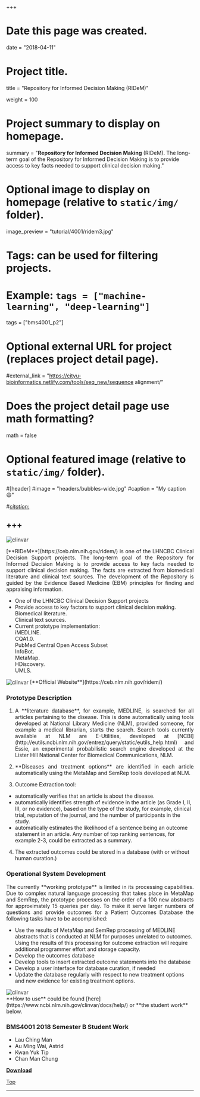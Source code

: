 +++
# Date this page was created.
date = "2018-04-11"

# Project title.
title = "Repository for Informed Decision Making (RIDeM)"

weight = 100
# Project summary to display on homepage.
summary = "**Repository for Informed Decision Making** (RIDeM). The long-term goal of the Repository for Informed Decision Making is to provide access to key facts needed to support clinical decision making."

# Optional image to display on homepage (relative to `static/img/` folder).
image_preview = "tutorial/4001/ridem3.jpg"

# Tags: can be used for filtering projects.
# Example: `tags = ["machine-learning", "deep-learning"]`
tags = ["bms4001_p2"]

# Optional external URL for project (replaces project detail page).
#external_link = "https://cityu-bioinformatics.netlify.com/tools/seq_new/sequence alignment/"


# Does the project detail page use math formatting?
math = false

# Optional featured image (relative to `static/img/` folder).
#[header]
#image = "headers/bubbles-wide.jpg"
#caption = "My caption :smile:"

#*[citation:](http://www.sequence-alignment.com/)*

+++
---
<img src="/img/tutorial/4001/ridem3.jpg" alt="clinvar" align="center">

<span id="top"></span>

<p align="justify">[**RIDeM**](https://ceb.nlm.nih.gov/ridem/) is one of the LHNCBC Clinical Decision Support projects. The long-term goal of the Repository for Informed Decision Making is to provide access to key facts needed to support clinical decision making. The facts are extracted from biomedical literature and clinical text sources. The development of the Repository is guided by the Evidence Based Medicine (EBM) principles for finding and appraising information. 

* One of the LHNCBC Clinical Decision Support projects
* Provide access to key factors to support clinical decision making. <br>Biomedical literature. <br>Clinical text sources.
* Current prototype implementation:<br>iMEDLINE. <br>CQA1.0.<br>PubMed Central Open Access Subset  <br>InfoBot. <br>MetaMap. <br>HDiscovery. <br> UMLS.


<img src="/img/tutorial/4001/ridem2.png" alt="clinvar" align="center">
[**Official Website**](https://ceb.nlm.nih.gov/ridem/)

### Prototype Description

1. <p align="justify">A **literature database**, for example, MEDLINE, is searched for all articles pertaining to the disease. This is done automatically using tools developed at National Library Medicine (NLM), provided someone, for example a medical librarian, starts the search. Search tools currently available at NLM are E-Utilities, developed at [NCBI](http://eutils.ncbi.nlm.nih.gov/entrez/query/static/eutils_help.html) and Essie, an experimental probabilistic search engine developed at the Lister Hill National Center for Biomedical Communications, NLM.

2. <p align="justify">**Diseases and treatment options** are identified in each article automatically using the MetaMap and SemRep tools developed at NLM.

3. Outcome Extraction tool:
*	automatically verifies that an article is about the disease.
* automatically identifies strength of evidence in the article (as Grade I, II, III, or no evidence), based on the type of the study, for example, clinical trial, reputation of the journal, and the number of participants in the study.
* automatically estimates the likelihood of a sentence being an outcome statement in an article. Any number of top ranking sentences, for example 2-3, could be extracted as a summary.

4. The extracted outcomes could be stored in a database (with or without human curation.)

### Operational System Development

<p align="justify">The currently **working prototype** is limited in its processing capabilities. Due to complex natural language processing that takes place in MetaMap and SemRep, the prototype processes on the order of a 100 new abstracts for approximately 15 queries per day. To make it serve larger numbers of questions and provide outcomes for a Patient Outcomes Database the following tasks have to be accomplished:

* Use the results of MetaMap and SemRep processing of MEDLINE abstracts that is conducted at NLM for purposes unrelated to outcomes. Using the results of this processing for outcome extraction will require additional programmer effort and storage capacity. 
* Develop the outcomes database
* Develop tools to insert extracted outcome statements into the database
*	Develop a user interface for database curation, if needed
*	Update the database regularly with respect to new treatment options and new evidence for existing treatment options.

<img src="/img/tutorial/4001/ridem.jpg" alt="clinvar" align="center">

<br>
**How to use** could be found [here](https://www.ncbi.nlm.nih.gov/clinvar/docs/help/) or **the student work** below.

### BMS4001 2018 Semester B Student Work

* Lau Ching Man              
* Au Ming Wai, Astrid               
* Kwan Yuk Tip                       
* Chan Man Chung          

[**Download**](https://doc-00-b4-docs.googleusercontent.com/docs/securesc/e26fd49upnna624jdr6rqrvfbll89ce5/6dt4kmk4oan2ncpm5239799toeuum2j9/1524924000000/07193667370322989573/07193667370322989573/1OMw8wx2Hs5ZHVpLGEI32eZE8VbqHjjY9?e=download)

[<i class="fa fa-hand-o-up fa-1x "></i>Top](#top)

---